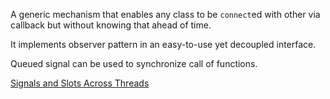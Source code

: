 A generic mechanism that enables any class to be `connect`ed with other via callback but without knowing that ahead of time.

It implements observer pattern in an easy-to-use yet decoupled interface.

Queued signal can be used to synchronize call of functions.

[Signals and Slots Across Threads](https://doc.qt.io/qt-5/threads-qobject.html#signals-and-slots-across-threads)

